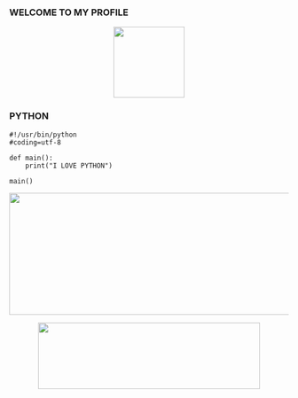 ### WELCOME TO MY PROFILE
<p align="center">
  <a href="https://github.com/P4HRUL"><img src="https://avatars.githubusercontent.com/u/87483291?v=4" height="128" width="128" /></a>
</p>

### PYTHON
```
#!/usr/bin/python
#coding=utf-8

def main():
    print("I LOVE PYTHON")

main()
```
</h1>
<p align="center">
  <img width="600" height="220" src="https://github-readme-stats.vercel.app/api?username=P4HRUL&show_icons=true&theme=chartreuse-dark&locale=id">
</p>
<p align="center">
  <img width="400" height="120" src="https://github-readme-stats.vercel.app/api/top-langs/?username=P4HRUL&layout=compact&theme=chartreuse-dark">
</p>
